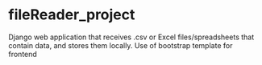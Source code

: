 # fileReader_project
Django web application that receives .csv or Excel files/spreadsheets that contain data, and stores them locally. Use of bootstrap template for frontend
